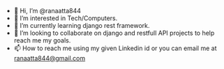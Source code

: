 - 👋 Hi, I’m @ranaatta844
- 👀 I’m interested in Tech/Computers.
- 🌱 I’m currently learning django rest framework.
- 💞️ I’m looking to collaborate on django and restfull API projects to help reach me my goals.
- 📫 How to reach me using my given Linkedin id or you can email me at ranaatta844@gmail.com

<!---
ranaatta844/ranaatta844 is a ✨ special ✨ repository because its `README.md` (this file) appears on your GitHub profile.
You can click the Preview link to take a look at your changes.
--->
